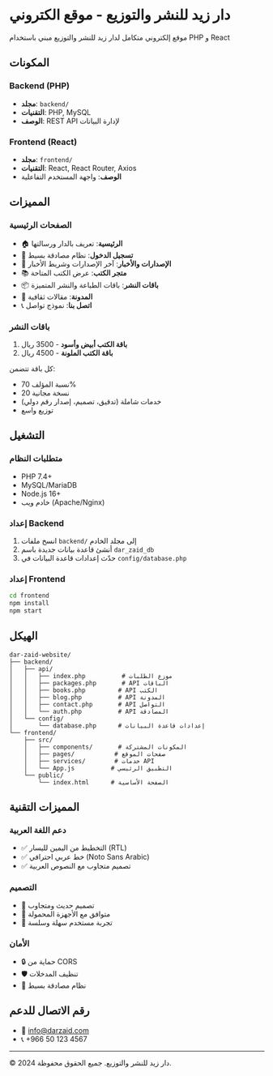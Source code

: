 # دار زيد للنشر والتوزيع - موقع الكتروني

موقع إلكتروني متكامل لدار زيد للنشر والتوزيع مبني باستخدام PHP و React

## المكونات

### Backend (PHP)
- **مجلد**: `backend/`
- **التقنيات**: PHP, MySQL
- **الوصف**: REST API لإدارة البيانات

### Frontend (React)
- **مجلد**: `frontend/`
- **التقنيات**: React, React Router, Axios
- **الوصف**: واجهة المستخدم التفاعلية

## المميزات

### الصفحات الرئيسية
- 🏠 **الرئيسية**: تعريف بالدار ورسالتها
- 🔐 **تسجيل الدخول**: نظام مصادقة بسيط
- 📰 **الإصدارات والأخبار**: آخر الإصدارات وشريط الأخبار
- 📚 **متجر الكتب**: عرض الكتب المتاحة
- 📦 **باقات النشر**: باقات الطباعة والنشر المتميزة
- 📝 **المدونة**: مقالات ثقافية
- 📞 **اتصل بنا**: نموذج تواصل

### باقات النشر
1. **باقة الكتب أبيض وأسود** - 3500 ريال
2. **باقة الكتب الملونة** - 4500 ريال

كل باقة تتضمن:
- نسبة المؤلف 70%
- 20 نسخة مجانية
- خدمات شاملة (تدقيق، تصميم، إصدار رقم دولي)
- توزيع واسع

## التشغيل

### متطلبات النظام
- PHP 7.4+
- MySQL/MariaDB
- Node.js 16+
- خادم ويب (Apache/Nginx)

### إعداد Backend
1. انسخ ملفات `backend/` إلى مجلد الخادم
2. أنشئ قاعدة بيانات جديدة باسم `dar_zaid_db`
3. حدّث إعدادات قاعدة البيانات في `config/database.php`

### إعداد Frontend
```bash
cd frontend
npm install
npm start
```

## الهيكل

```
dar-zaid-website/
├── backend/
│   ├── api/
│   │   ├── index.php          # موزع الطلبات
│   │   ├── packages.php       # API الباقات
│   │   ├── books.php         # API الكتب
│   │   ├── blog.php          # API المدونة
│   │   ├── contact.php       # API التواصل
│   │   └── auth.php          # API المصادقة
│   └── config/
│       └── database.php      # إعدادات قاعدة البيانات
└── frontend/
    ├── src/
    │   ├── components/       # المكونات المشتركة
    │   ├── pages/           # صفحات الموقع
    │   ├── services/        # خدمات API
    │   └── App.js          # التطبيق الرئيسي
    └── public/
        └── index.html      # الصفحة الأساسية
```

## المميزات التقنية

### دعم اللغة العربية
- ✅ التخطيط من اليمين لليسار (RTL)
- ✅ خط عربي احترافي (Noto Sans Arabic)
- ✅ تصميم متجاوب مع النصوص العربية

### التصميم
- 🎨 تصميم حديث ومتجاوب
- 📱 متوافق مع الأجهزة المحمولة
- 🎯 تجربة مستخدم سهلة وسلسة

### الأمان
- 🔒 حماية من CORS
- 🛡️ تنظيف المدخلات
- 🔐 نظام مصادقة بسيط

## رقم الاتصال للدعم
- 📧 info@darzaid.com
- 📞 +966 50 123 4567

---
© 2024 دار زيد للنشر والتوزيع. جميع الحقوق محفوظة.
